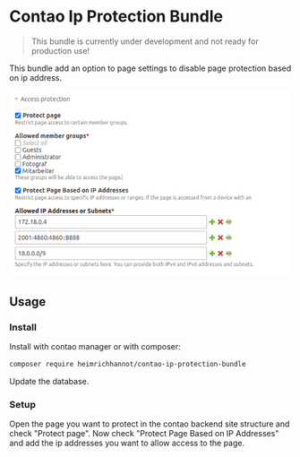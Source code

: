 # Contao Ip Protection Bundle

> This bundle is currently under development and not ready for production use!

This bundle add an option to page settings to disable page protection based on ip address.

![screenshot.png](docs%2Fimg%2Fscreenshot.png)

## Usage

### Install

Install with contao manager or with composer: 

```bash
composer require heimrichhannot/contao-ip-protection-bundle
```

Update the database.

### Setup

Open the page you want to protect in the contao backend site structure and check "Protect page".
Now check "Protect Page Based on IP Addresses" and add the ip addresses you want to allow access to the page.


